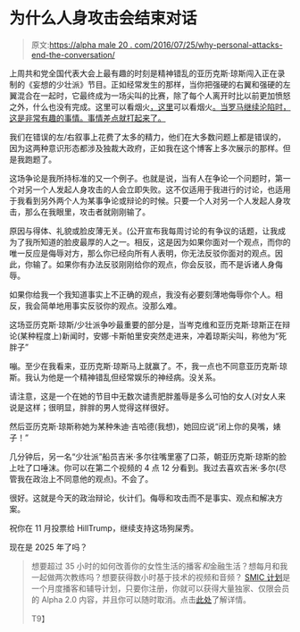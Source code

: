 # 为什么人身攻击会结束对话

> 原文:[https://alpha male 20 . com/2016/07/25/why-personal-attacks-end-the-conversation/](https://alphamale20.com/2016/07/25/why-personal-attacks-end-the-conversation/)

上周共和党全国代表大会上最有趣的时刻是精神错乱的亚历克斯·琼斯闯入正在录制的《妄想的少壮派》节目。正如经常发生的那样，当你把强硬的右翼和强硬的左翼混合在一起时，它最终成为一场尖叫的比赛，除了每个人离开时比以前更加愤怒之外，什么也没有完成。这里可以看烟火[，这里](https://www.youtube.com/watch?v=s4pX53AqpUs)可以看烟火[。当罗马继续沦陷时，这是非常有趣的事情。事情差点就打起来了。](https://www.youtube.com/watch?v=_m-42A37zxM)

我们在错误的左/右叙事上花费了太多的精力，他们在大多数问题上都是错误的，因为这两种意识形态都涉及独裁大政府，正如我在这个博客上多次展示的那样。但是我跑题了。

这场争论是我所持标准的又一个例子。也就是说，当有人在争论一个问题时，第一个对另一个人发起人身攻击的人会立即失败。这不仅适用于我进行的讨论，也适用于我看到另外两个人为某事争论或辩论的时候。只要一个人对另一个人发起人身攻击，那么在我眼里，攻击者就刚刚输了。

原因与得体、礼貌或脸皮薄无关。(公开宣布我每周讨论的有争议的话题，让我成为了我所知道的脸皮最厚的人之一。相反，这是因为如果你面对一个观点，而你的唯一反应是侮辱对方，那么你已经向所有人表明，你无法反驳你面对的观点。因此，你输了。如果你有办法反驳刚刚给你的观点，你会反驳，而不是诉诸人身侮辱。

如果你给我一个我知道事实上不正确的观点，我没有必要刻薄地侮辱你个人。相反，我会简单地用事实反驳你的观点。没那么难。

这场亚历克斯·琼斯/少壮派争吵最重要的部分是，当岑克维和亚历克斯·琼斯正在辩论(某种程度上)新闻时，安娜·卡斯帕里安突然走进来，冲着琼斯尖叫，称他为“死胖子”

嘣。至少在我看来，亚历克斯·琼斯马上就赢了。不，我一点也不同意亚历克斯·琼斯。我认为他是一个精神错乱但经常娱乐的神经病。没关系。

请注意，这是一个在她的节目中无数次谴责肥胖羞辱是多么可怕的女人(对女人来说是这样；很明显，胖胖的男人觉得这样很好。

然后亚历克斯·琼斯称她为某种朱迪·吉哈德(我想)，她回应说“闭上你的臭嘴，婊子！”

几分钟后，另一名“少壮派”船员吉米·多尔往嘴里塞了口茶，朝亚历克斯·琼斯的脸上吐了口唾沫。你可以在第二个视频的 4 点 12 分看到。我过去喜欢吉米·多尔(尽管我在政治上不同意他的观点)。不会了。

很好。这就是今天的政治辩论，伙计们。侮辱和攻击而不是事实、观点和解决方案。

祝你在 11 月投票给 HillTrump，继续支持这场狗屎秀。

现在是 2025 年了吗？

> 想要超过 35 小时的如何改善你的女性生活的播客*和*金融生活？想每月和我一起做两次教练吗？想要获得数小时基于技术的视频和音频？ [SMIC 计划](https://alphamale20.kartra.com/page/vIL17)是一个月度播客和辅导计划，只要你注册，你就可以获得大量独家、仅限会员的 Alpha 2.0 内容，并且你可以随时取消。点击[此处](https://alphamale20.kartra.com/page/vIL17)了解详情。
> 
> T9】
